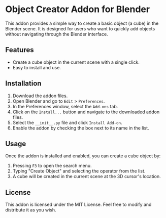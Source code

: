 # Object Creator Addon for Blender

This addon provides a simple way to create a basic object (a cube) in the Blender scene. It is designed for users who want to quickly add objects without navigating through the Blender interface.

## Features

- Create a cube object in the current scene with a single click.
- Easy to install and use.

## Installation

1. Download the addon files.
2. Open Blender and go to `Edit` > `Preferences`.
3. In the Preferences window, select the `Add-ons` tab.
4. Click on the `Install...` button and navigate to the downloaded addon files.
5. Select the `__init__.py` file and click `Install Add-on`.
6. Enable the addon by checking the box next to its name in the list.

## Usage

Once the addon is installed and enabled, you can create a cube object by:

1. Pressing `F3` to open the search menu.
2. Typing "Create Object" and selecting the operator from the list.
3. A cube will be created in the current scene at the 3D cursor's location.

## License

This addon is licensed under the MIT License. Feel free to modify and distribute it as you wish.